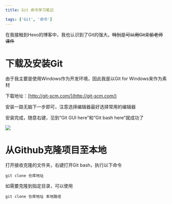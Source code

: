 ```yaml
---
title: Git 命令学习笔记

tags: ['Git', '命令']
---
```


在我接触到Hexo的博客中，我也认识到了Git的强大。~~特别是可以用Git来偷老师课件~~

# 下载及安装Git

由于我主要是使用Windows作为开发环境，因此我是以Git for Windows来作为素材

下载地址：[http://git-scm.com/](http://git-scm.com/)

安装一路无脑下一步即可，注意选择编辑器最好选择常用的编辑器

安装完成，随意右键，见到“Git GUI here”和“Git bash here”就成功了

![](https://cdn.jsdelivr.net/gh/zzysite/imgs@main/20210122020727.png)

# 从Github克隆项目至本地

打开接收克隆的文件夹，右键打开Git bash，执行以下命令

```shell
git clone 仓库地址
```

如需要克隆到指定目录，可以使用

```shell
git clone 仓库地址 本地路径
```